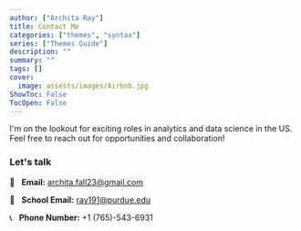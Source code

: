 ```yaml
---
author: ["Archita Ray"]
title: Contact Me
categories: ["themes", "syntax"]
series: ["Themes Guide"]
description: ""
summary: ""
tags: []
cover:
  image: assests/images/Airbnb.jpg
ShowToc: False
TocOpen: False
---
```

I'm on the lookout for exciting roles in analytics and data science in the US. 
Feel free to reach out for opportunities and collaboration!

### Let's talk

📧 &nbsp; **Email:** archita.fall23@gmail.com &nbsp;

📧 &nbsp; **School Email:** ray191@purdue.edu &nbsp;

📞 &nbsp; **Phone Number:** +1 (765)-543-6931 &nbsp;
